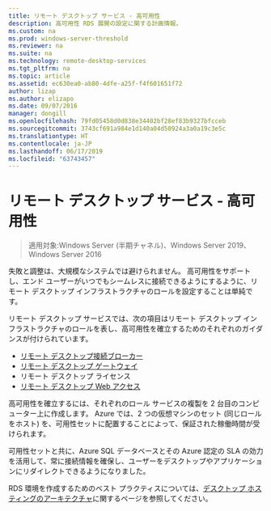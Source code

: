 ```yaml
---
title: リモート デスクトップ サービス - 高可用性
description: 高可用性 RDS 展開の設定に関する計画情報。
ms.custom: na
ms.prod: windows-server-threshold
ms.reviewer: na
ms.suite: na
ms.technology: remote-desktop-services
ms.tgt_pltfrm: na
ms.topic: article
ms.assetid: ec630ea0-ab80-4dfe-a25f-f4f601651f72
author: lizap
ms.author: elizapo
ms.date: 09/07/2016
manager: dongill
ms.openlocfilehash: 79fd05458d0d838e34402bf28ef83b9327bfcceb
ms.sourcegitcommit: 3743cf691a984e1d140a04d50924a3a0a19c3e5c
ms.translationtype: HT
ms.contentlocale: ja-JP
ms.lasthandoff: 06/17/2019
ms.locfileid: "63743457"
---
```

# <a name="remote-desktop-services---high-availability"></a>リモート デスクトップ サービス - 高可用性

>適用対象:Windows Server (半期チャネル)、Windows Server 2019、Windows Server 2016

失敗と調整は、大規模なシステムでは避けられません。 高可用性をサポートし、エンド ユーザーがいつでもシームレスに接続できるようにするように、リモート デスクトップ インフラストラクチャのロールを設定することは単純です。

リモート デスクトップ サービスでは、次の項目はリモート デスクトップ インフラストラクチャのロールを表し、高可用性を確立するためのそれぞれのガイダンスが付けられています。
- [リモート デスクトップ接続ブローカー](Deploy-a-Remote-Desktop-Connection-Broker-cluster.md)
- [リモート デスクトップ ゲートウェイ](Deploy-a-RD-Web-Access-and-Gateway-farm.md)
- リモート デスクトップ ライセンス
- [リモート デスクトップ Web アクセス](Deploy-a-RD-Web-Access-and-Gateway-farm.md)

高可用性を確立するには、それぞれのロール サービスの複製を 2 台目のコンピューター上に作成します。 Azure では、2 つの仮想マシンのセット (同じロールをホスト) を、可用性セットに配置することによって、保証された稼働時間が受けられます。

可用性セットと共に、Azure SQL データベースとその Azure 認定の SLA の効力を活用して、常に接続情報を確保し、ユーザーをデスクトップやアプリケーションにリダイレクトできるようになりました。

RDS 環境を作成するためのベスト プラクティスについては、[デスクトップ ホスティングのアーキテクチャ](desktop-hosting-reference-architecture.md)に関するページを参照してください。